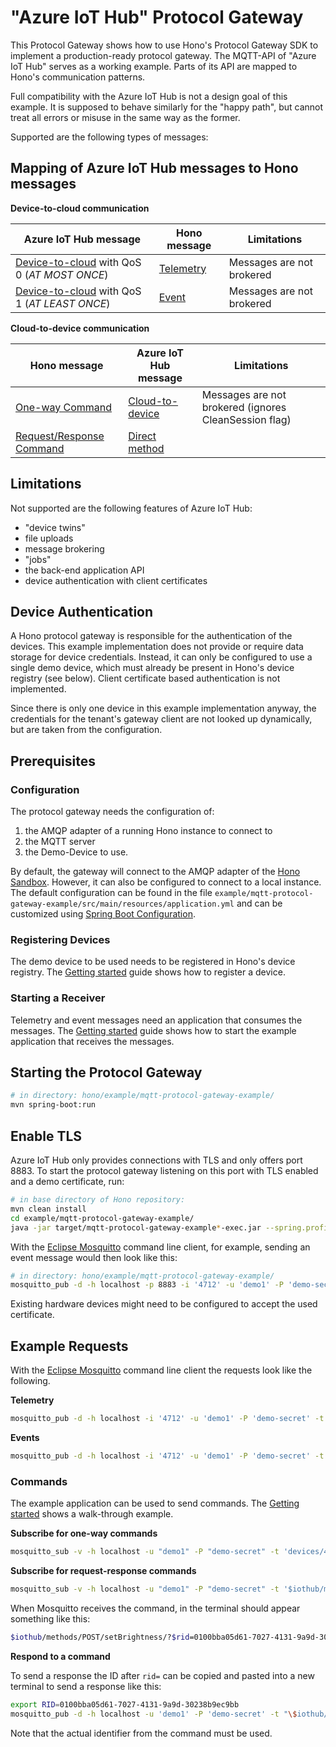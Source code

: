 # "Azure IoT Hub" Protocol Gateway

This Protocol Gateway shows how to use Hono's Protocol Gateway SDK to implement a production-ready protocol gateway. 
The MQTT-API of "Azure IoT Hub" serves as a working example. Parts of its API are mapped to Hono's communication patterns.

Full compatibility with the Azure IoT Hub is not a design goal of this example. It is supposed to behave similarly for 
the "happy path", but cannot treat all errors or misuse in the same way as the former.  

Supported are the following types of messages:

## Mapping of Azure IoT Hub messages to Hono messages

**Device-to-cloud communication**

| Azure IoT Hub message | Hono message | Limitations |
|---|---|---|
| [Device-to-cloud](https://docs.microsoft.com/en-us/azure/iot-hub/iot-hub-devguide-d2c-guidance) with QoS 0 (*AT MOST ONCE*) | [Telemetry](https://www.eclipse.org/hono/docs/api/telemetry/#forward-telemetry-data) | Messages are not brokered | 
| [Device-to-cloud](https://docs.microsoft.com/en-us/azure/iot-hub/iot-hub-devguide-d2c-guidance) with QoS 1 (*AT LEAST ONCE*) | [Event](https://www.eclipse.org/hono/docs/api/event/#forward-event) | Messages are not brokered | 


**Cloud-to-device communication**

| Hono message | Azure IoT Hub message | Limitations |
|---|---|---|
| [One-way Command](https://www.eclipse.org/hono/docs/api/command-and-control/#send-a-one-way-command) | [Cloud-to-device](https://docs.microsoft.com/en-us/azure/iot-hub/iot-hub-devguide-messages-c2d) | Messages are not brokered (ignores CleanSession flag) | 
| [Request/Response Command](https://www.eclipse.org/hono/docs/api/command-and-control/#send-a-request-response-command) | [Direct method](https://docs.microsoft.com/en-us/azure/iot-hub/iot-hub-devguide-direct-methods) | |

## Limitations

Not supported are the following features of Azure IoT Hub:
 
 * "device twins"
 * file uploads 
 * message brokering 
 * "jobs"
 * the back-end application API 
 * device authentication with client certificates

## Device Authentication

A Hono protocol gateway is responsible for the authentication of the devices.
This example implementation does not provide or require data storage for device credentials. 
Instead, it can only be configured to use a single demo device, which must already be present in Hono's device registry (see below).
Client certificate based authentication is not implemented.

Since there is only one device in this example implementation anyway, the credentials for the tenant's gateway client are not looked up dynamically, but are taken from the configuration.
 

## Prerequisites

### Configuration

The protocol gateway needs the configuration of:

1. the AMQP adapter of a running Hono instance to connect to
2. the MQTT server 
3. the Demo-Device to use.

By default, the gateway will connect to the AMQP adapter of the [Hono Sandbox](https://www.eclipse.org/hono/sandbox/).
However, it can also be configured to connect to a local instance.
The default configuration can be found in the file `example/mqtt-protocol-gateway-example/src/main/resources/application.yml` 
and can be customized using [Spring Boot Configuration](https://docs.spring.io/spring-boot/docs/current/reference/html/spring-boot-features.html#boot-features-external-config). 


### Registering Devices

The demo device to be used needs to be registered in Hono's device registry. 
The [Getting started](https://www.eclipse.org/hono/getting-started/#registering-devices) guide shows how to register a device.
 
 
### Starting a Receiver

Telemetry and event messages need an application that consumes the messages. 
The [Getting started](https://www.eclipse.org/hono/getting-started/#starting-the-example-application) guide shows how to start the example application that receives the messages.
 
 
## Starting the Protocol Gateway

~~~sh
# in directory: hono/example/mqtt-protocol-gateway-example/
mvn spring-boot:run
~~~

 
## Enable TLS 

Azure IoT Hub only provides connections with TLS and only offers port 8883. To start the protocol gateway listening
on this port with TLS enabled and a demo certificate, run:

~~~sh
# in base directory of Hono repository:
mvn clean install
cd example/mqtt-protocol-gateway-example/
java -jar target/mqtt-protocol-gateway-example*-exec.jar --spring.profiles.active=ssl
~~~

With the [Eclipse Mosquitto](https://mosquitto.org/) command line client, for example, sending an event message would then look like this:

~~~sh
# in directory: hono/example/mqtt-protocol-gateway-example/
mosquitto_pub -d -h localhost -p 8883 -i '4712' -u 'demo1' -P 'demo-secret'  -t "devices/4712/messages/events/" -m "hello world" -V mqttv311 --cafile target/config/hono-demo-certs-jar/trusted-certs.pem -q 1
~~~

Existing hardware devices might need to be configured to accept the used certificate. 

## Example Requests

With the [Eclipse Mosquitto](https://mosquitto.org/) command line client the requests look like the following.
 
**Telemetry**
 
~~~sh
mosquitto_pub -d -h localhost -i '4712' -u 'demo1' -P 'demo-secret' -t 'devices/4712/messages/events/?foo%20bar=b%5Fa%5Fz' -m "hello world" -V mqttv311 -q 0
~~~
 
**Events**
 
~~~sh
mosquitto_pub -d -h localhost -i '4712' -u 'demo1' -P 'demo-secret' -t 'devices/4712/messages/events/?foo%20bar=b%5Fa%5Fz' -m '{"alarm": 1}' -V mqttv311 -q 1
~~~
 
### Commands 

The example application can be used to send commands. 
The [Getting started](https://www.eclipse.org/hono/getting-started/#advanced-sending-commands-to-a-device) shows a walk-through example.

**Subscribe for one-way commands**
 
~~~sh
mosquitto_sub -v -h localhost -u "demo1" -P "demo-secret" -t 'devices/4712/messages/devicebound/#' -q 1
~~~
 
**Subscribe for request-response commands**
 
~~~sh
mosquitto_sub -v -h localhost -u "demo1" -P "demo-secret" -t '$iothub/methods/POST/#' -q 1
~~~

When Mosquitto receives the command, in the terminal should appear something like this:
~~~sh
$iothub/methods/POST/setBrightness/?$rid=0100bba05d61-7027-4131-9a9d-30238b9ec9bb {"brightness": 87}
~~~

**Respond to a command**
 
To send a response the ID after `rid=` can be copied and pasted into a new terminal to send a response like this:
~~~sh
export RID=0100bba05d61-7027-4131-9a9d-30238b9ec9bb
mosquitto_pub -d -h localhost -u 'demo1' -P 'demo-secret' -t "\$iothub/methods/res/200/?\$rid=$RID" -m ''{"success": true}' -q 1
~~~
Note that the actual identifier from the command must be used.
